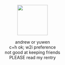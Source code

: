 <p align="center">
  <img width="100" src=https://64.media.tumblr.com/d82e09a6a2085e5154c3863e8a18c6e1/074427382bc0b892-12/s1280x1920/b32db64e2d28963e8a87a5ebd50d863a061b5e77.pnj>
</p>

<p align="center">
andrew or yuwen<br>
c+h ok; w2i preference<br>
not good at keeping friends<br>
PLEASE read my rentry<br>
</p>

